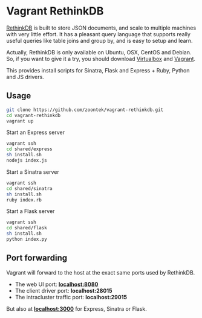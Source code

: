 # Vagrant RethinkDB

[RethinkDB](http://rethinkdb.com) is built to store JSON documents, and scale to multiple machines with very little effort. It has a pleasant query language that supports really useful queries like table joins and group by, and is easy to setup and learn.

Actually, RethinkDB is only available on Ubuntu, OSX, CentOS and Debian. So, if you want to give it a try, you should download [Virtualbox](https://www.virtualbox.org/) and [Vagrant](https://www.vagrantup.com/).

This provides install scripts for Sinatra, Flask and Express + Ruby, Python and JS drivers.

## Usage

```bash
git clone https://github.com/zoontek/vagrant-rethinkdb.git
cd vagrant-rethinkdb
vagrant up
```

Start an Express server
```bash
vagrant ssh
cd shared/express
sh install.sh
nodejs index.js
```

Start a Sinatra server
```bash
vagrant ssh
cd shared/sinatra
sh install.sh
ruby index.rb
```

Start a Flask server
```bash
vagrant ssh
cd shared/flask
sh install.sh
python index.py
```

## Port forwarding

Vagrant will forward to the host at the exact same ports used by RethinkDB.

- The web UI port: **[localhost:8080](http://localhost:8080)**
- The client driver port: **localhost:28015**
- The intracluster traffic port: **localhost:29015**

But also at **[localhost:3000](http://localhost:3000)** for Express, Sinatra or Flask.
